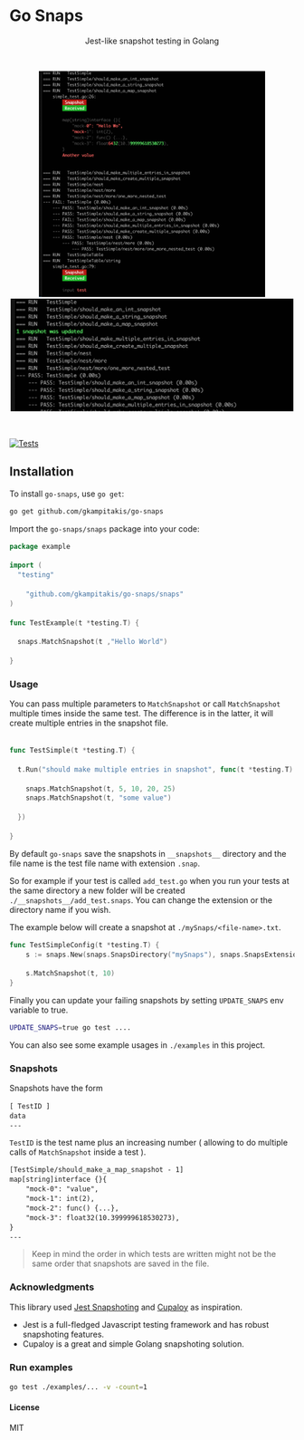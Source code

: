 # Go Snaps

<p align="center">
Jest-like snapshot testing in Golang
</p>

<br>

<p align="center">
<img src="./images/diff.png" alt="App Preview" width="400"/>
<img src="./images/update.png" alt="App Preview" width="500"/>
</p>

<br>

[![Tests](https://github.com/gkampitakis/go-snaps/actions/workflows/pr.yml/badge.svg)](https://github.com/gkampitakis/go-snaps/actions/workflows/pr.yml)

## Installation

To install `go-snaps`, use `go get`:

```bash
go get github.com/gkampitakis/go-snaps
```

Import the `go-snaps/snaps` package into your code:

```go
package example

import (
  "testing"

	"github.com/gkampitakis/go-snaps/snaps"
)

func TestExample(t *testing.T) {

  snaps.MatchSnapshot(t ,"Hello World")

}
```

### Usage

You can pass multiple parameters to `MatchSnapshot` or call `MatchSnapshot` multiple
times inside the same test. The difference is in the latter, it will
create multiple entries in the snapshot file.

```go

func TestSimple(t *testing.T) {

  t.Run("should make multiple entries in snapshot", func(t *testing.T) {
  
    snaps.MatchSnapshot(t, 5, 10, 20, 25)
    snaps.MatchSnapshot(t, "some value")
  
  })

}

```

By default `go-snaps` save the snapshots in `__snapshots__` directory and the file
name is the test file name with extension `.snap`.

So for example if your test is called `add_test.go` when you run your tests at the same
directory a new folder will be created `./__snapshots__/add_test.snaps`. You can 
change the extension or the directory name if you wish.

The example below will create a snapshot at `./mySnaps/<file-name>.txt`.
```go
func TestSimpleConfig(t *testing.T) {
	s := snaps.New(snaps.SnapsDirectory("mySnaps"), snaps.SnapsExtension("txt"))

	s.MatchSnapshot(t, 10)
}
```

Finally you can update your failing snapshots by setting `UPDATE_SNAPS` env variable to true.

```bash
UPDATE_SNAPS=true go test ....
```

You can also see some example usages in `./examples` in this project.

### Snapshots

Snapshots have the form 

`[ TestID ]`
<br>
`data`
<br>
`---`

`TestID` is the test name plus an increasing number ( allowing to do multiple calls
of `MatchSnapshot` inside a test ).

```txt
[TestSimple/should_make_a_map_snapshot - 1]
map[string]interface {}{
    "mock-0": "value",
    "mock-1": int(2),
    "mock-2": func() {...},
    "mock-3": float32(10.399999618530273),
}
---
```

> Keep in mind the order in which tests are written might not be the same order that snapshots are saved in the file.

### Acknowledgments

This library used [Jest Snapshoting](https://jestjs.io/docs/snapshot-testing) and [Cupaloy](https://github.com/bradleyjkemp/cupaloy) as inspiration.

- Jest is a full-fledged Javascript testing framework and has robust snapshoting features.
- Cupaloy is a great and simple Golang snapshoting solution.

### Run examples

```bash
go test ./examples/... -v -count=1
```

#### License 

MIT
